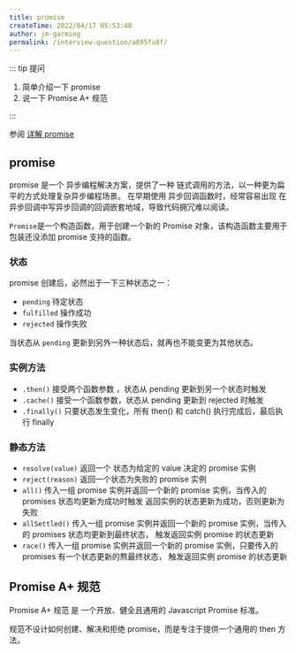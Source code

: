 ```yaml
---
title: promise
createTime: 2022/04/17 05:53:48
author: jm-garming
permalink: /interview-question/a895fu8f/
---
```


::: tip 提问

1. 简单介绍一下 promise
2. 说一下 Promise A+ 规范

:::

参阅 [详解 promise](/article/q40nq4hv)

## promise

promise 是一个 异步编程解决方案，提供了一种 链式调用的方法，以一种更为扁平的方式处理复杂异步编程场景。
在早期使用 异步回调函数时，经常容易出现 在异步回调中写异步回调的回调嵌套地域，导致代码拥冗难以阅读。

`Promise`是一个构造函数，用于创建一个新的 Promise 对象，该构造函数主要用于包装还没添加 promise 支持的函数。

### 状态

promise 创建后，必然出于一下三种状态之一：

- `pending` 待定状态
- `fulfilled` 操作成功
- `rejected` 操作失败

当状态从 `pending` 更新到另外一种状态后，就再也不能变更为其他状态。

### 实例方法

- `.then()` 接受两个函数参数 ，状态从 pending 更新到另一个状态时触发
- `.cache()` 接受一个函数参数，状态从 pending 更新到 rejected 时触发
- `.finally()` 只要状态发生变化，所有 then() 和 catch() 执行完成后，最后执行 finally

### 静态方法

- `resolve(value)` 返回一个 状态为给定的 value 决定的 promise 实例
- `reject(reason)` 返回一个状态为失败的 promise 实例
- `all()` 传入一组 promise 实例并返回一个新的 promise 实例，当传入的 promises 状态均更新为成功时触发
  返回实例的状态更新为成功，否则更新为失败
- `allSettled()` 传入一组 promise 实例并返回一个新的 promise 实例，当传入的 promises 状态均更新到最终状态，
  触发返回实例 promise 的状态更新
- `race()` 传入一组 promise 实例并返回一个新的 promise 实例，只要传入的 promises 有一个状态更新的熬最终状态，
  触发返回实例 promise 的状态更新

## Promise A+ 规范

Promise A+ 规范 是 一个开放、健全且通用的 Javascript Promise 标准。

规范不设计如何创建、解决和拒绝 promise，而是专注于提供一个通用的 then 方法。

